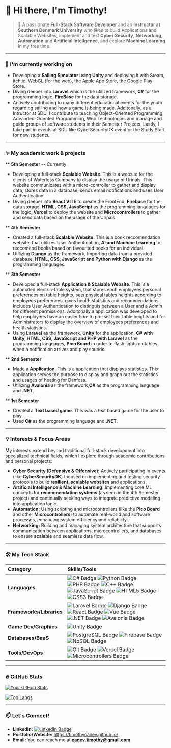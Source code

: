 # 👋 Hi there, I'm Timothy!

> 🚀 A passionate **Full-Stack Software Developer** and an **Instructor at Southern Denmark University** who likes to build Applications and Scalable Websites, implement and test **Cyber Security**, **Networking**, **Automation** and **Artificial Intellgence**, and explore **Machine Learning** in my free time.

---

### 🔭 I'm currently working on
* Developing a **Sailing Simulator** using **Unity** and deploying it with Steam, itch.io, WebGL (for the web), the Apple App Store, the Google Play Store.
* Diving deeper into **Laravel** which is the utilized framework, **C#** for the programming logic, **FireBase** for the data storage.
* Actively contributing to many different educational events for the youth regarding sailing and how a game is being made. Additonally, as a Intructor at SDU, I contribute to teaching Object-Oriented Programming Advanded-Oriented Programming, Web Technologies and manage and guide groups of software students in their Semester Projects. Lastly, I take part in events at SDU like CyberSecurityDK event or the Study Start for new students.

---

### ✨ My academic work & projects
** **5th Semester** -- Currently
* Developing a full-stack **Scalable Website**. This is a website for the clients of Waterless Company to display the usage of Urinals. This website communicates with a micro-controller to gather and display data, stores data in a database, sends email notifications and uses User Authentication.
* Diving deeper into **React VITE** to create the FrontEnd, **Firebase** for the data storage, **HTML, CSS, JavaScript** as the programming languages for the logic, **Vercel** to deploy the website and **Microcontrollers** to gather and send data based on the usage of the Urinals.

** **4th Semester**
* Created a full-stack **Scalable Website**. This is a book reccomendation website, that utilizes User Authentication, **AI and Machine Learning** to reccomend books based on favourited books for an individual.
* Utilizing **Django** as the framework, Importing data from a provided database, **HTML, CSS, JavaScript and Python with Django** as the programming languages.

** **3th Semester**
* Developed a full-stack **Application & Scalable Website**. This is a automated electric-table system, that stores each employees personal preferences on table heights, sets physical tables heights according to employees preferences, gives health statistics and recommendations. Includes User Authentication to distinguis between a User and a Admin for different permissions. Additonally a application was developed to help employees have an easier time to pre-set their table heights and for Administrators to display the overview of employees preferences and health statistics.
* Using **Laravel** as the framework, **Unity** for the application, **C# with Unity, HTML, CSS, JavaScript and PHP with Laravel** as the programming languages, **Pico Board** in order to flash lights on tables when a notification arrives and play sounds.

** **2nd Semester**
* Made a **Application**. This is a application that displays statistics. This application serves the purpose to display and graph out the statistics and usages of heating for Danfoss.
* Utilizing **Avalonia** as the framework,**C#** as the programming language and **.NET**.

** **1st Semester**
* Created a **Text based game**. This was a text based game for the user to play.
* Used **C#** as the programming language and **.NET**.

---

### 💡 Interests & Focus Areas
My interests extend beyond traditional full-stack development into specialized technical fields, which I explore through academic contributions and personal projects:

* **Cyber Security (Defensive & Offensive):** Actively participating in events (like **CyberSecurityDK**) focused on implementing and testing security protocols to build **resilient, scalable websites** and applications.
* **Artificial Intelligence & Machine Learning:** Implementing core ML concepts for **recommendation systems** (as seen in the 4th Semester project) and continually seeking ways to integrate predictive modeling into application logic.
* **Automation:** Using scripting and microcontrollers (like the **Pico Board** and other **Microcontrollers**) to automate real-world and software processes, enhancing system efficiency and reliability.
* **Networking:** Building and managing system architecture that supports communication between applications, microcontrollers, and databases to ensure **scalable** and seamless data flow.

---

### 🛠️ My Tech Stack

| Category | Skills/Tools |
| :--- | :--- |
| **Languages** | ![C# Badge](https://img.shields.io/badge/C%23-239120?style=for-the-badge&logo=c-sharp&logoColor=white) ![Python Badge](https://img.shields.io/badge/Python-3776AB?style=for-the-badge&logo=python&logoColor=white) ![PHP Badge](https://img.shields.io/badge/PHP-777BB4?style=for-the-badge&logo=php&logoColor=white) ![C++ Badge](https://img.shields.io/badge/C%2B%2B-00599C?style=for-the-badge&logo=c%2B%2B&logoColor=white) ![JavaScript Badge](https://img.shields.io/badge/JavaScript-F7DF1E?style=for-the-badge&logo=javascript&logoColor=black) ![HTML5 Badge](https://img.shields.io/badge/HTML5-E34F26?style=for-the-badge&logo=html5&logoColor=white) ![CSS3 Badge](https://img.shields.io/badge/CSS3-1572B6?style=for-the-badge&logo=css3&logoColor=white) |
| **Frameworks/Libraries** | ![Laravel Badge](https://img.shields.io/badge/Laravel-FF2D20?style=for-the-badge&logo=laravel&logoColor=white) ![Django Badge](https://img.shields.io/badge/Django-092E20?style=for-the-badge&logo=django&logoColor=white) ![React Badge](https://img.shields.io/badge/React-20232A?style=for-the-badge&logo=react&logoColor=61DAFB) ![Vue Badge](https://img.shields.io/badge/Vue.js-35495E?style=for-the-badge&logo=vue.js&logoColor=4FC08D) ![.NET Badge](https://img.shields.io/badge/.NET-512BD4?style=for-the-badge&logo=dotnet&logoColor=white) ![Avalonia Badge](https://img.shields.io/badge/Avalonia-000000?style=for-the-badge&logo=avalonia&logoColor=white) |
| **Game Dev/Graphics** | ![Unity Badge](https://img.shields.io/badge/Unity-20232A?style=for-the-badge&logo=unity&logoColor=white) |
| **Databases/BaaS** | ![PostgreSQL Badge](https://img.shields.io/badge/PostgreSQL-316192?style=for-the-badge&logo=postgresql&logoColor=white) ![Firebase Badge](https://img.shields.io/badge/Firebase-FFCA28?style=for-the-badge&logo=firebase&logoColor=black) ![NoSQL Badge](https://img.shields.io/badge/NoSQL-000000?style=for-the-badge&logo=mongodb&logoColor=white) |
| **Tools/DevOps** | ![Git Badge](https://img.shields.io/badge/Git-F05032?style=for-the-badge&logo=git&logoColor=white) ![Vercel Badge](https://img.shields.io/badge/Vercel-000000?style=for-the-badge&logo=vercel&logoColor=white) ![Microcontrollers Badge](https://img.shields.io/badge/Microcontrollers-00599C?style=for-the-badge&logo=arduino&logoColor=white) |

---

### 🔥 GitHub Stats
[![Your GitHub Stats](https://github-readme-stats.vercel.app/api?username=TimothyCanev&show_icons=true&theme=dark&hide_title=true&icon_color=4CAF50&text_color=FFFFFF&bg_color=0D1117&border_color=0D1117)](https://github.com/anuraghazra/github-readme-stats)

[![Top Langs](https://github-readme-stats.vercel.app/api/top-langs/?username=TimothyCanev&layout=compact&theme=dark&hide_title=true&icon_color=4CAF50&text_color=FFFFFF&bg_color=0D1117&border_color=0D1117)](https://github.com/anuraghazra/github-readme-stats)

---

### 📫 Let's Connect!

* **LinkedIn:** [![LinkedIn Badge](https://img.shields.io/badge/-LinkedIn-0A66C2?style=for-the-badge&logo=linkedin&logoColor=white)](https://www.linkedin.com/in/timothy-canev-01112729a/)
* **Portfolio/Website:** https://timothycanev.github.io/
* **Email:** You can reach me at **canev.timothy@gmail.com**
